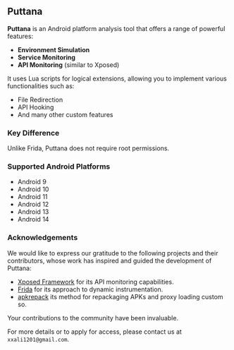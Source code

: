 ## Puttana

**Puttana** is an Android platform analysis tool that offers a range of powerful features:

- **Environment Simulation**
- **Service Monitoring**
- **API Monitoring** (similar to Xposed)

It uses Lua scripts for logical extensions, allowing you to implement various functionalities such as:

- File Redirection
- API Hooking
- And many other custom features

### Key Difference

Unlike Frida, Puttana does not require root permissions.

### Supported Android Platforms

- Android 9
- Android 10
- Android 11
- Android 12
- Android 13
- Android 14

### Acknowledgements

We would like to express our gratitude to the following projects and their contributors, whose work has inspired and guided the development of Puttana:

- [Xposed Framework](https://github.com/rovo89/XposedBridge) for its API monitoring capabilities.
- [Frida](https://frida.re/) for its approach to dynamic instrumentation.
- [apkrepack](https://github.com/nul/apkrepack) its method for repackaging APKs and proxy loading custom so.

Your contributions to the community have been invaluable.

For more details or to apply for access, please contact us at `xxali1201@gmail.com`.
